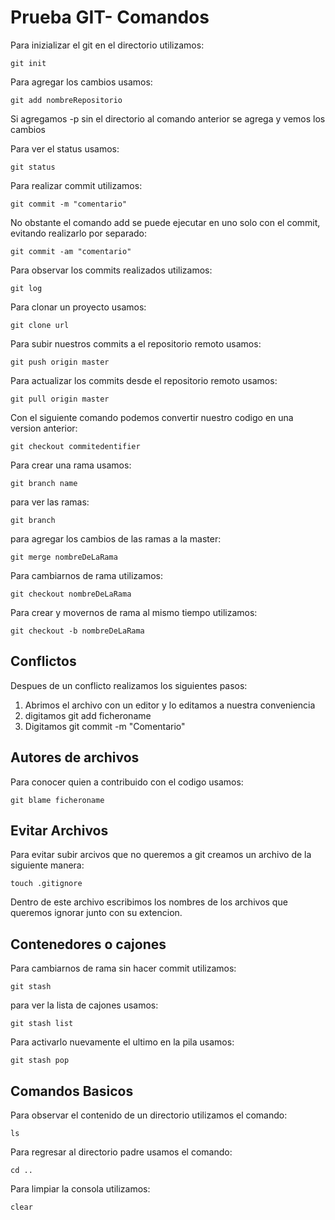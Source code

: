 # Prueba GIT- Comandos
Para inizializar el git en el directorio utilizamos:
    
    git init

Para agregar los cambios usamos:

    git add nombreRepositorio

Si agregamos -p sin el directorio al comando anterior se agrega y vemos 
los cambios

Para ver el status usamos:

    git status

Para realizar commit utilizamos:

    git commit -m "comentario"

No obstante el comando add se puede ejecutar en uno solo con el commit, evitando realizarlo por separado:

    git commit -am "comentario"

Para observar los commits realizados utilizamos:

    git log

Para clonar un proyecto usamos:

    git clone url

Para subir nuestros commits a el repositorio remoto usamos:

    git push origin master

Para actualizar los commits desde el repositorio remoto usamos:

    git pull origin master
Con el siguiente comando podemos convertir nuestro codigo en una version anterior:

    git checkout commitedentifier

Para crear una rama usamos:

    git branch name

para ver las ramas:

    git branch

para agregar los cambios de las ramas a la master:

    git merge nombreDeLaRama

Para cambiarnos de rama utilizamos:

    git checkout nombreDeLaRama

Para crear y movernos de rama al mismo tiempo utilizamos:

    git checkout -b nombreDeLaRama

 ## Conflictos

 Despues de un conflicto realizamos los siguientes pasos:
  1. Abrimos el archivo con un editor y lo editamos a nuestra conveniencia
  2. digitamos git add ficheroname
  3. Digitamos git commit -m "Comentario"

  ## Autores de archivos

  Para conocer quien a contribuido con el codigo usamos:

    git blame ficheroname

 ## Evitar Archivos

 Para evitar subir arcivos que no queremos a git creamos un archivo de la siguiente manera:

    touch .gitignore

Dentro de este archivo escribimos los nombres de los archivos que queremos ignorar junto con su extencion.

 ## Contenedores o cajones

 Para cambiarnos de rama sin hacer commit utilizamos:

    git stash

para ver la lista de cajones usamos:

    git stash list

Para activarlo nuevamente el ultimo en la pila usamos:

    git stash pop


## Comandos Basicos

Para observar el contenido de un directorio utilizamos el comando:

    ls

Para regresar al directorio padre usamos el comando:

    cd ..

Para limpiar la consola utilizamos:

    clear
    

